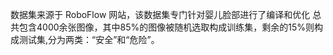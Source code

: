 数据集来源于 RoboFlow 网站，该数据集专门针对婴儿脸部进行了编译和优化
总共包含4000余张图像，其中85%的图像被随机选取构成训练集，剩余的15%则构成测试集,分为两类：“安全”和“危险”。
